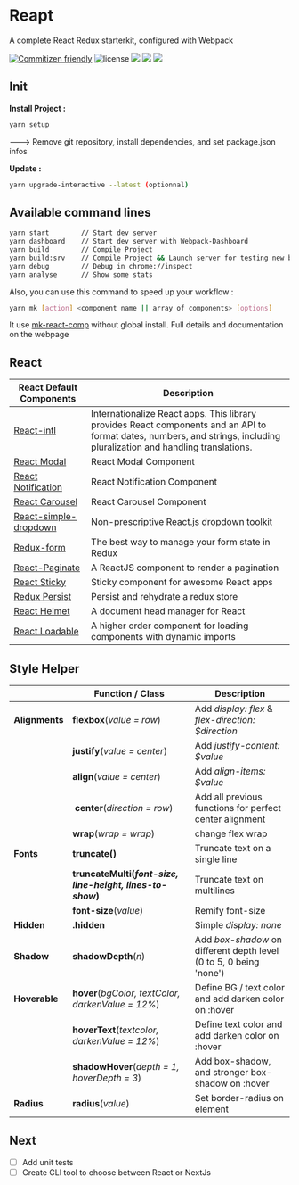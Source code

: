 # Reapt

A complete React Redux starterkit, configured with Webpack

[![Commitizen friendly](https://img.shields.io/badge/commitizen-friendly-brightgreen.svg)](http://commitizen.github.io/cz-cli/) ![license](https://img.shields.io/github/license/mashape/apistatus.svg)
![](https://badgen.net/github/release/JimmyBeldone/reapt/stable) ![](https://badgen.net/david/dep/JimmyBeldone/reapt) ![](https://badgen.net/travis/JimmyBeldone/reapt)

## Init

**Install Project :**

```bash
yarn setup
```

---> Remove git repository, install dependencies, and set package.json infos

**Update :**

```bash
yarn upgrade-interactive --latest (optionnal)
```

## Available command lines

```bash
yarn start        // Start dev server
yarn dashboard    // Start dev server with Webpack-Dashboard
yarn build        // Compile Project
yarn build:srv    // Compile Project && Launch server for testing new build
yarn debug        // Debug in chrome://inspect
yarn analyse      // Show some stats
```

Also, you can use this command to speed up your workflow :

```bash
yarn mk [action] <component name || array of components> [options]
```

It use [mk-react-comp](https://www.npmjs.com/package/mk-react-comp) without global install. Full details and documentation on the webpage


## React

| **React Default Components**                                                 | **Description**                                                                                                                                                          |
| ---------------------------------------------------------------------------- | ------------------------------------------------------------------------------------------------------------------------------------------------------------------------ |
| [React-intl](https://github.com/yahoo/react-intl)                            | Internationalize React apps. This library provides React components and an API to format dates, numbers, and strings, including pluralization and handling translations. |
| [React Modal](https://reactcommunity.org/react-modal/)                       | React Modal Component                                                                                                                                                    |
| [React Notification](https://github.com/pburtchaell/react-notification)      | React Notification Component                                                                                                                                             |
| [React Carousel](https://github.com/FormidableLabs/nuka-carousel)            | React Carousel Component                                                                                                                                                 |
| [React-simple-dropdown](https://github.com/Fauntleroy/react-simple-dropdown) | Non-prescriptive React.js dropdown toolkit                                                                                                                               |
| [Redux-form](http://redux-form.com/6.8.0/)                                   | The best way to manage your form state in Redux                                                                                                                          |
| [React-Paginate](https://github.com/AdeleD/react-paginate)                   | A ReactJS component to render a pagination                                                                                                                               |
| [React Sticky](https://github.com/captivationsoftware/react-sticky)          | Sticky component for awesome React apps                                                                                                                              |
| [Redux Persist](https://github.com/rt2zz/redux-persist)                      | Persist and rehydrate a redux store                                                                                                                                      |
| [React Helmet](https://github.com/nfl/react-helmet)                          | A document head manager for React                                                                                                                                        |
| [React Loadable](https://github.com/jamiebuilds/react-loadable)              | A higher order component for loading components with dynamic imports                                                                                                     |

## Style Helper

|                | **Function / Class**                                       | **Description**                                                    |
| -------------- | ---------------------------------------------------------- | ------------------------------------------------------------------ |
| **Alignments** | **flexbox**(_value = row_)                                 | Add _display: flex_ & _flex-direction: $direction_                 |
|                | **justify**(_value = center_)                              | Add _justify-content: $value_                                      |
|                | **align**(_value = center_)                                | Add _align-items: $value_                                          |
|                |  **center**(_direction = row_)                             | Add all previous functions for perfect center alignment            |
|                | **wrap**(_wrap = wrap_)                                    | change flex wrap                                                   |
| **Fonts**      | **truncate()**                                             | Truncate text on a single line                                     |
|                | **truncateMulti(_font-size, line-height, lines-to-show_)** | Truncate text on multilines                                        |
|                | **font-size**(_value_)                                     | Remify font-size                                                   |
| **Hidden**     | **.hidden**                                                | Simple _display: none_                                             |
| **Shadow**     | **shadowDepth**(_n_)                                       | Add _box-shadow_ on different depth level (0 to 5, 0 being 'none') |
| **Hoverable**  | **hover**(_bgColor, textColor, darkenValue = 12%_)         | Define BG / text color and add darken color on :hover              |
|                | **hoverText**(_textcolor, darkenValue = 12%_)              | Define text color and add darken color on :hover                   |
|                | **shadowHover**(_depth = 1, hoverDepth = 3_)               | Add box-shadow, and stronger box-shadow on :hover                  |
| **Radius**     | **radius**(_value_)                                        | Set border-radius on element                                       |

## Next

- [ ] Add unit tests
- [ ] Create CLI tool to choose between React or NextJs
